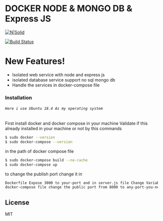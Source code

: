# DOCKER NODE & MONGO DB & Express JS

[![N|Solid](https://cldup.com/dTxpPi9lDf.thumb.png)](#)

[![Build Status](https://travis-ci.org/joemccann/dillinger.svg?branch=master)](#)

# New Features!

 
  - Isolated web service with node and express js
  - isolated database service support no sql mongo db
  - Handle the services in docker-compose file


### Installation
###### `Here i use Ubuntu 18.4 As my operating system`
First install docker and docker compose in your machine
Validate if this already installed in your machine or not by this commands
```sh
$ sudo docker --version
$ sudo docker-compose --version
```

in the path of docker compose file 
```sh
$ sudo docker-compose build --no-cache
$ sudo docker-compose up
```
to change the publish port change it in  
```sh
Dockerfile Expose 3000 to your-port and in server.js file Change Variable of applicationPort to your-port
docker-compose file change the public port from 8000 to any-port-you-need-to-access-the-app-in-your-browser
```

License
----
MIT
